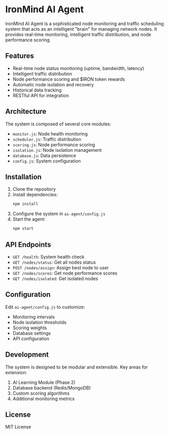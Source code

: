 # IronMind AI Agent

IronMind AI Agent is a sophisticated node monitoring and traffic scheduling system that acts as an intelligent "brain" for managing network nodes. It provides real-time monitoring, intelligent traffic distribution, and node performance scoring.

## Features

- Real-time node status monitoring (uptime, bandwidth, latency)
- Intelligent traffic distribution
- Node performance scoring and $IRON token rewards
- Automatic node isolation and recovery
- Historical data tracking
- RESTful API for integration

## Architecture

The system is composed of several core modules:

- `monitor.js`: Node health monitoring
- `scheduler.js`: Traffic distribution
- `scoring.js`: Node performance scoring
- `isolation.js`: Node isolation management
- `database.js`: Data persistence
- `config.js`: System configuration

## Installation

1. Clone the repository
2. Install dependencies:
   ```bash
   npm install
   ```
3. Configure the system in `ai-agent/config.js`
4. Start the agent:
   ```bash
   npm start
   ```

## API Endpoints

- `GET /health`: System health check
- `GET /nodes/status`: Get all nodes status
- `POST /nodes/assign`: Assign best node to user
- `GET /nodes/scores`: Get node performance scores
- `GET /nodes/isolated`: Get isolated nodes

## Configuration

Edit `ai-agent/config.js` to customize:

- Monitoring intervals
- Node isolation thresholds
- Scoring weights
- Database settings
- API configuration

## Development

The system is designed to be modular and extensible. Key areas for extension:

1. AI Learning Module (Phase 2)
2. Database backend (Redis/MongoDB)
3. Custom scoring algorithms
4. Additional monitoring metrics

## License

MIT License 